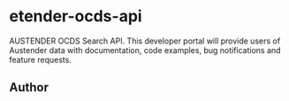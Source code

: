 # etender-ocds-api
AUSTENDER OCDS Search API. This developer portal will provide users of Austender data with documentation, code examples, bug notifications and feature requests.

## Author
